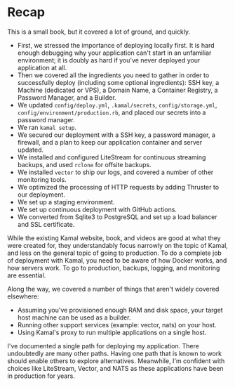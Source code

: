 # Recap

This is a small book, but it covered a lot of ground, and quickly.

- First, we stressed the importance of deploying locally first. It is hard enough debugging why your application can't start in an unfamiliar environment; it is doubly as hard if you've never deployed your application at all.
- Then we covered all the ingredients you need to gather in order to successfully deploy (including some optional ingredients): SSH key, a Machine (dedicated or VPS), a Domain Name, a Container Registry, a Password Manager, and a Builder.
- We updated `config/deploy.yml`, `.kamal/secrets`, `config/storage.yml`, `config/environment/production.rb`, and placed our secrets into a password manager.
- We ran `kamal setup`.
- We secured our deployment with a SSH key, a password manager, a firewall, and a plan to keep our application container and server updated.
- We installed and configured LiteStream for continuous streaming backups, and used `rclone` for offsite backups.
- We installed `vector` to ship our logs, and covered a number of other monitoring tools.
- We optimized the processing of HTTP requests by adding Thruster to our deployment.
- We set up a staging environment.
- We set up continuous deployment with GitHub actions.
- We converted from Sqlite3 to PostgreSQL and set up a load balancer and SSL certificate.

While the existing Kamal website, book, and videos are good at what they were created for, they understandably focus narrowly on the topic of Kamal, and less on the general topic of going to production. To do a complete job of deployment with Kamal, you need to be aware of how Docker works, and how servers work. To go to production, backups, logging, and monitoring are essential.

Along the way, we covered a number of things that aren't widely covered elsewhere:

- Assuming you've provisioned enough RAM and disk space, your target host machine can be used as a builder.
- Running other support services (example: vector, nats) on your host.
- Using Kamal's proxy to run multiple applications on a single host.

I've documented a single path for deploying my application. There undoubtedly are many other paths. Having one path that is known to work should enable others to explore alternatives. Meanwhile, I'm confident with choices like LiteStream, Vector, and NATS as these applications have been in production for years.
